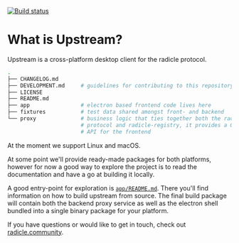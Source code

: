 [![Build status][ba]][st]

# What is Upstream?

Upstream is a cross-platform desktop client for the radicle protocol.

```sh
.
├── CHANGELOG.md
├── DEVELOPMENT.md     # guidelines for contributing to this repository
├── LICENSE
├── README.md
├── app                # electron based frontend code lives here
├── fixtures           # test data shared amongst front- and backend
└── proxy              # business logic that ties together both the radicle
                       # protocol and radicle-registry, it provides a GraphQL
                       # API for the frontend
```

At the moment we support Linux and macOS.

At some point we'll provide ready-made packages for both platforms, however
for now a good way to explore the project is to read the documentation and
have a go at building it locally.

A good entry-point for exploration is [`app/README.md`][re]. There
you'll find information on how to build upstream from source. The final build
package will contain both the backend proxy service as well as the electron
shell bundled into a single binary package for your platform.

If you have questions or would like to get in touch, check out
[radicle.community][rc].


[ba]: https://badge.buildkite.com/4fb43c6b471ab7cc26509eae235b0e4bbbaace11cc1848eae6.svg?branch=master
[st]: https://buildkite.com/monadic/radicle-upstream
[rc]: https://radicle.community
[re]: app/README.md
